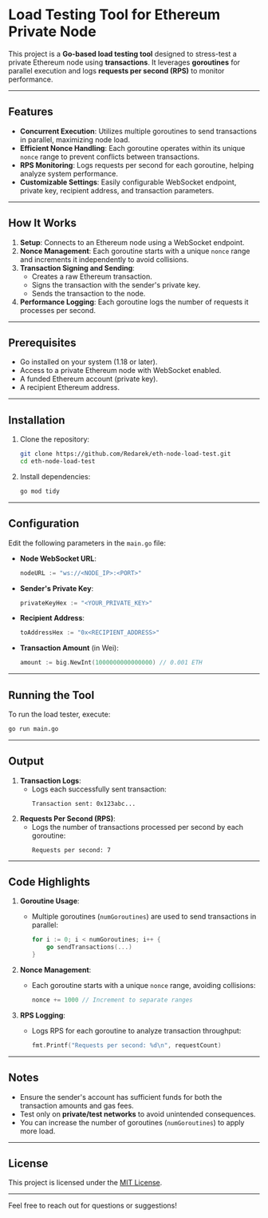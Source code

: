# Load Testing Tool for Ethereum Private Node

This project is a **Go-based load testing tool** designed to stress-test a private Ethereum node using **transactions**. It leverages **goroutines** for parallel execution and logs **requests per second (RPS)** to monitor performance.

---

## Features

- **Concurrent Execution**: Utilizes multiple goroutines to send transactions in parallel, maximizing node load.
- **Efficient Nonce Handling**: Each goroutine operates within its unique `nonce` range to prevent conflicts between transactions.
- **RPS Monitoring**: Logs requests per second for each goroutine, helping analyze system performance.
- **Customizable Settings**: Easily configurable WebSocket endpoint, private key, recipient address, and transaction parameters.

---

## How It Works

1. **Setup**: Connects to an Ethereum node using a WebSocket endpoint.
2. **Nonce Management**: Each goroutine starts with a unique `nonce` range and increments it independently to avoid collisions.
3. **Transaction Signing and Sending**:
   - Creates a raw Ethereum transaction.
   - Signs the transaction with the sender's private key.
   - Sends the transaction to the node.
4. **Performance Logging**: Each goroutine logs the number of requests it processes per second.

---

## Prerequisites

- Go installed on your system (1.18 or later).
- Access to a private Ethereum node with WebSocket enabled.
- A funded Ethereum account (private key).
- A recipient Ethereum address.

---

## Installation

1. Clone the repository:
   ```bash
   git clone https://github.com/Redarek/eth-node-load-test.git
   cd eth-node-load-test
   ```

2. Install dependencies:
   ```bash
   go mod tidy
   ```

---

## Configuration

Edit the following parameters in the `main.go` file:
- **Node WebSocket URL**:
  ```go
  nodeURL := "ws://<NODE_IP>:<PORT>"
  ```
- **Sender's Private Key**:
  ```go
  privateKeyHex := "<YOUR_PRIVATE_KEY>"
  ```
- **Recipient Address**:
  ```go
  toAddressHex := "0x<RECIPIENT_ADDRESS>"
  ```
- **Transaction Amount** (in Wei):
  ```go
  amount := big.NewInt(1000000000000000) // 0.001 ETH
  ```

---

## Running the Tool

To run the load tester, execute:

```bash
go run main.go
```

---

## Output

1. **Transaction Logs**:
   - Logs each successfully sent transaction:
     ```plaintext
     Transaction sent: 0x123abc...
     ```
2. **Requests Per Second (RPS)**:
   - Logs the number of transactions processed per second by each goroutine:
     ```plaintext
     Requests per second: 7
     ```

---

## Code Highlights

1. **Goroutine Usage**:
   - Multiple goroutines (`numGoroutines`) are used to send transactions in parallel:
     ```go
     for i := 0; i < numGoroutines; i++ {
         go sendTransactions(...)
     }
     ```

2. **Nonce Management**:
   - Each goroutine starts with a unique `nonce` range, avoiding collisions:
     ```go
     nonce += 1000 // Increment to separate ranges
     ```

3. **RPS Logging**:
   - Logs RPS for each goroutine to analyze transaction throughput:
     ```go
     fmt.Printf("Requests per second: %d\n", requestCount)
     ```

---

## Notes

- Ensure the sender's account has sufficient funds for both the transaction amounts and gas fees.
- Test only on **private/test networks** to avoid unintended consequences.
- You can increase the number of goroutines (`numGoroutines`) to apply more load.

---

## License

This project is licensed under the [MIT License](LICENSE).

---

Feel free to reach out for questions or suggestions!
